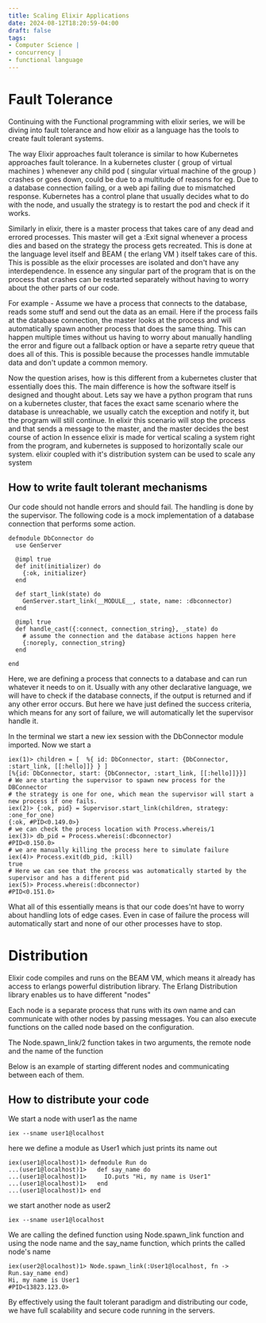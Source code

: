 ```yaml
---
title: Scaling Elixir Applications
date: 2024-08-12T18:20:59-04:00
draft: false
tags: 
- Computer Science |  
- concurrency |
- functional language
---
```


# Fault Tolerance

Continuing with the Functional programming with elixir series, we will be diving into fault tolerance and how elixir as a language has the tools to create fault tolerant systems.


The way Elixir approaches fault tolerance is similar to how Kubernetes approaches fault tolerance. In a kubernetes cluster ( group of virtual machines ) whenever any child pod ( singular virtual machine of the group ) crashes or goes down, could be due to a multitude of reasons for eg. Due to a database connection failing, or a web api failing due to mismatched response. Kubernetes has a control plane that usually decides what to do with the node, and usually the strategy is to restart the pod and check if it works.

Similarly in elixir, there is a master process that takes care of any dead and errored processes. This master will get a :Exit signal whenever a process dies and based on the strategy the process gets recreated. This is done at the language level itself and BEAM ( the erlang VM ) itself takes care of this. This is possible as the elixir processes are isolated and don't have any interdependence. In essence any singular part of the program that is on the process that crashes can be restarted separately without having to worry about the other parts of our code.

For example - Assume we have a process that connects to the database, reads some stuff and send out the data as an email. Here if the process fails at the database connection, the master looks at the process and will automatically spawn another process that does the same thing. This can happen multiple times without us having to worry about manually handling the error and figure out a fallback option or have a separte retry queue that does all of this.
This is possible because the processes handle immutable data and don't update a common memory.


Now the question arises, how is this different from a kubernetes cluster that essentially does this.
The main difference is how the software itself is designed and thought about. Lets say we have a python program that runs on a kubernetes cluster, that faces the exact same scenario where the database is unreachable, we usually catch the exception and notify it, but the program will still continue. In elixir this scenario will stop the process and that sends a message to the master, and the master decides the best course of action
In essence elixir is made for vertical scaling a system right from the program, and kubernetes is supposed to horizontally scale our system.
elixir coupled with it's distribution system can be used to scale any system



## How to write fault tolerant mechanisms

Our code should not handle errors and should fail. The handling is done by the supervisor. The following code is a mock implementation of a database connection that performs some action.


```
defmodule DbConnector do
  use GenServer

  @impl true
  def init(initializer) do
    {:ok, initializer}
  end

  def start_link(state) do
    GenServer.start_link(__MODULE__, state, name: :dbconnector)
  end

  @impl true
  def handle_cast({:connect, connection_string}, _state) do
    # assume the connection and the database actions happen here
    {:noreply, connection_string}
  end

end
```

Here, we are defining a process that connects to a database and can run whatever it needs to on it. Usually with any other declarative language, we will have to check if the database connects, if the output is returned and if any other error occurs.
But here we have just defined the success criteria, which means for any sort of failure, we will automatically let the supervisor handle it.


In the terminal we start a new iex session with the DbConnector module imported. Now we start a 
```
iex(1)> children = [  %{ id: DbConnector, start: {DbConnector, :start_link, [[:hello]]} } ]
[%{id: DbConnector, start: {DbConnector, :start_link, [[:hello]]}}]
# We are starting the supervisor to spawn new process for the DBConnector
# the strategy is one for one, which mean the supervisor will start a new process if one fails.
iex(2)> {:ok, pid} = Supervisor.start_link(children, strategy: :one_for_one)
{:ok, #PID<0.149.0>}
# we can check the process location with Process.whereis/1
iex(3)> db_pid = Process.whereis(:dbconnector)
#PID<0.150.0>
# we are manually killing the process here to simulate failure
iex(4)> Process.exit(db_pid, :kill)
true
# Here we can see that the process was automatically started by the supervisor and has a different pid
iex(5)> Process.whereis(:dbconnector)
#PID<0.151.0>
```


What all of this essentially means is that our code does'nt have to worry about handling lots of edge cases. Even in case of failure the process will automatically start and none of our other processes have to stop.


# Distribution

Elixir code compiles and runs on the BEAM VM, which means it already has access to erlangs powerful distribution library.
The Erlang Distribution library enables us to have different "nodes"

Each node is a separate process that runs with its own name and can communicate with other nodes by passing messages. You can also execute functions on the called node based on the configuration.

The Node.spawn_link/2 function takes in two arguments, the remote node and the name of the function


Below is an example of starting different nodes and communicating between each of them.



## How to distribute your code

We start a node with user1 as the name

```
iex --sname user1@localhost
```

here we define a module as User1 which just prints its name out
```
iex(user1@localhost)1> defmodule Run do
...(user1@localhost)1>   def say_name do
...(user1@localhost)1>     IO.puts "Hi, my name is User1"
...(user1@localhost)1>   end
...(user1@localhost)1> end
```


we start another node as user2 
```
iex --sname user1@localhost
```


We are calling the defined function using Node.spawn_link function and using the node name and the say_name function, which prints the called node's name

```
iex(user2@localhost)1> Node.spawn_link(:User1@localhost, fn -> Run.say_name end)
Hi, my name is User1
#PID<13823.123.0>
```

By effectively using the fault tolerant paradigm and distributing our code, we have full scalability and secure code running in the servers.